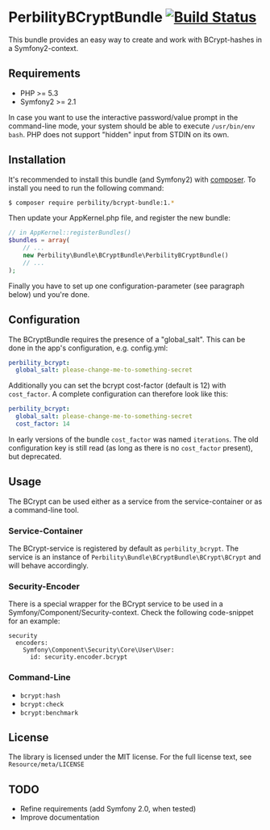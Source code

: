 PerbilityBCryptBundle  [![Build Status](https://travis-ci.org/PERBILITY/BCryptBundle.png)](https://travis-ci.org/PERBILITY/BCryptBundle)
=====================
This bundle provides an easy way to create and work with BCrypt-hashes in a Symfony2-context.


Requirements
------------
- PHP >= 5.3
- Symfony2 >= 2.1

In case you want to use the interactive password/value prompt in the command-line mode, your system should be able to execute `/usr/bin/env bash`. PHP does not support "hidden" input from STDIN on its own.


Installation
------------
It's recommended to install this bundle (and Symfony2) with [composer](http://getcomposer.org). To install you need to run the following command:

``` bash
$ composer require perbility/bcrypt-bundle:1.*
```

Then update your AppKernel.php file, and register the new bundle:

``` php
// in AppKernel::registerBundles()
$bundles = array(
    // ...
    new Perbility\Bundle\BCryptBundle\PerbilityBCryptBundle()
    // ...
);
```

Finally you have to set up one configuration-parameter (see paragraph below) und you're done.


Configuration
-------------
The BCryptBundle requires the presence of a "global_salt". This can be done in the app's configuration, e.g. config.yml:

``` yml
perbility_bcrypt:
  global_salt: please-change-me-to-something-secret
```

Additionally you can set the bcrypt cost-factor (default is 12) with `cost_factor`. A complete configuration can therefore look like this:

``` yml
perbility_bcrypt:
  global_salt: please-change-me-to-something-secret
  cost_factor: 14
```

In early versions of the bundle `cost_factor` was named `iterations`. The old configuration key is still read (as long as there is no `cost_factor` present), but deprecated.


Usage
-----
The BCrypt can be used either as a service from the service-container or as a command-line tool.

### Service-Container
The BCrypt-service is registered by default as `perbility_bcrypt`. The service is an instance of `Perbility\Bundle\BCryptBundle\BCrypt\BCrypt` and will behave accordingly.

### Security-Encoder
There is a special wrapper for the BCrypt service to be used in a Symfony/Component/Security-context. Check the following code-snippet for an example:

    security
      encoders:
        Symfony\Component\Security\Core\User\User:
          id: security.encoder.bcrypt
          
          

### Command-Line
- `bcrypt:hash` 
- `bcrypt:check`
- `bcrypt:benchmark`


License
-------
The library is licensed under the MIT license. For the full license text, see `Resource/meta/LICENSE`


TODO
----
- Refine requirements (add Symfony 2.0, when tested)
- Improve documentation
